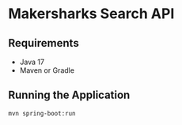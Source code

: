 # Makersharks Search API

## Requirements

- Java 17
- Maven or Gradle

## Running the Application

```bash
mvn spring-boot:run
```
